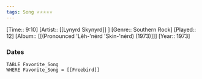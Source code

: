 ```yaml
---
tags: Song ⭐⭐⭐⭐⭐ 
---
```

[Time:: 9:10]
[Artist:: [[Lynyrd Skynyrd]] ]
[Genre:: Southern Rock]
[Played:: 12]
[Album:: [[(Pronounced 'Lĕh-'nérd 'Skin-'nérd) (1973)]]]
[Year:: 1973]
### Dates
````dataview
TABLE Favorite_Song
WHERE Favorite_Song = [[Freebird]]
````